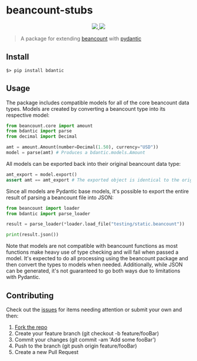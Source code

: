# beancount-stubs

<p align="center">
    <a href="https://github.com/jmgilman/bdantic/actions/workflows/ci.yml">
        <img src="https://github.com/jmgilman/bdantic/actions/workflows/ci.yml/badge.svg"/>
    </a>
    <a href="https://pypi.org/project/bdantic">
        <img src="https://img.shields.io/pypi/v/bdantic"/>
    </a>
</p>

> A package for extending [beancount][1] with [pydantic][2]

## Install

```shell
$> pip install bdantic
```

## Usage

The package includes compatible models for all of the core beancount data types.
Models are created by converting a beancount type into its respective model:

```python
from beancount.core import amount
from bdantic import parse
from decimal import Decimal

amt = amount.Amount(number=Decimal(1.50), currency="USD"))
model = parse(amt) # Produces a bdantic.models.Amount
```

All models can be exported back into their original beancount data type:

```python
amt_export = model.export()
assert amt == amt_export # The exported object is identical to the original
```

Since all models are Pydantic base models, it's possible to export the entire
result of parsing a beancount file into JSON:

```python
from beancount import loader
from bdantic import parse_loader

result = parse_loader(*loader.load_file("testing/static.beancount"))

print(result.json())
```

Note that models are not compatible with beancount functions as most functions
make heavy use of type checking and will fail when passed a model. It's expected
to do all processing using the beancount package and then convert the types to
models when needed. Additionally, while JSON can be generated, it's not
guaranteed to go both ways due to limitations with Pydantic.

## Contributing

Check out the [issues][3] for items needing attention or submit your own and
then:

1. [Fork the repo][4]
2. Create your feature branch (git checkout -b feature/fooBar)
3. Commit your changes (git commit -am 'Add some fooBar')
4. Push to the branch (git push origin feature/fooBar)
5. Create a new Pull Request

[1]: https://github.com/beancount/beancount
[2]: https://github.com/samuelcolvin/pydantic
[3]: https://github.com/jmgilman/bdantic/issues
[4]: https://github.com/jmgilman/bdantic/fork